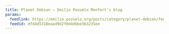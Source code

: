 ```yaml
---
title: Planet Debian – Emilio Pozuelo Monfort's blog
params:
  feedlink: https://emilio.pozuelo.org/posts/category/planet-debian/feed/atom
  feedid: dfd4d5310eaad9d2f0d4dbbe363235ee
---
```


